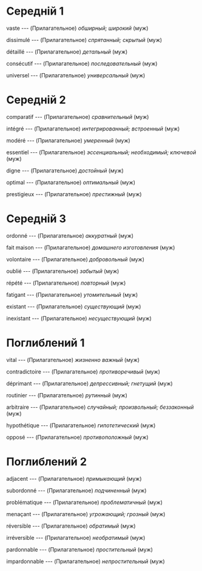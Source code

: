 # Середній 1

vaste --- (Прилагательное)
*обширный; широкий* (муж)



dissimulé --- (Прилагательное)
*спрятанный; скрытый* (муж)



détaillé --- (Прилагательное)
*детальный* (муж)



consécutif --- (Прилагательное)
*последовательный* (муж)



universel --- (Прилагательное)
*универсальный* (муж)



# Середній 2

comparatif --- (Прилагательное)
*сравнительный* (муж)



intégré --- (Прилагательное)
*интегрированный; встроенный* (муж)



modéré --- (Прилагательное)
*умеренный* (муж)



essentiel --- (Прилагательное)
*эссенциальный; необходимый; ключевой* (муж)



digne --- (Прилагательное)
*достойный* (муж)



optimal --- (Прилагательное)
*оптимальный* (муж)



prestigieux --- (Прилагательное)
*престижный* (муж)



# Середній 3

ordonné --- (Прилагательное)
*аккуратный* (муж)



fait maison --- (Прилагательное)
*домашнего изготовления* (муж)



volontaire --- (Прилагательное)
*добровольный* (муж)



oublié --- (Прилагательное)
*забытый* (муж)



répété --- (Прилагательное)
*повторный* (муж)



fatigant --- (Прилагательное)
*утомительный* (муж)



existant --- (Прилагательное)
*существующий* (муж)



inexistant --- (Прилагательное)
*несуществующий* (муж)



# Поглиблений 1

vital --- (Прилагательное)
*жизненно важный* (муж)



contradictoire --- (Прилагательное)
*противоречивый* (муж)



déprimant --- (Прилагательное)
*депрессивный; гнетущий* (муж)



routinier --- (Прилагательное)
*рутинный* (муж)



arbitraire --- (Прилагательное)
*случайный; произвольный; беззаконный* (муж)



hypothétique --- (Прилагательное)
*гипотетический* (муж)



opposé --- (Прилагательное)
*противоположный* (муж)



# Поглиблений 2

adjacent --- (Прилагательное)
*примыкающий* (муж)



subordonné --- (Прилагательное)
*подчиненный* (муж)



problématique --- (Прилагательное)
*проблематичный* (муж)



menaçant --- (Прилагательное)
*угрожающий; грозный* (муж)



réversible --- (Прилагательное)
*обратимый* (муж)



irréversible --- (Прилагательное)
*необратимый* (муж)



pardonnable --- (Прилагательное)
*простительный* (муж)



impardonnable --- (Прилагательное)
*непростительный* (муж)